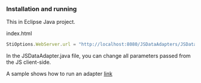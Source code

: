 ### Installation and running
This in Eclipse Java project.

index.html
```js
StiOptions.WebServer.url = "http://localhost:8080/JSDataAdapters/JSDataAdapter/";
```

In the JSDataAdapter.java file, you can change all parameters passed from the JS client-side.

A sample shows how to run an adapter [link](https://github.com/stimulsoft/Samples-JS/tree/master/Java/01.%20Data%20Adapter)